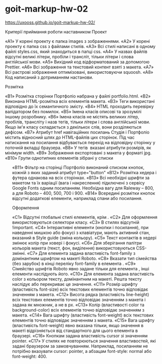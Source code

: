 # goit-markup-hw-02

https://uxooss.github.io/goit-markup-hw-02/


Критерії приймання роботи наставником
Проект

«A1» У корені проекту є папка images з зображеннями.
«A2» У корені проекту є папка css з файлами стилів.
«A3» Всі стилі написані в одному файлі styles.css, який знаходиться в папці css.
«A4» У назвах файлів відсутні великі літери, пробіли і трансліт, тільки літери і слова англійської мови.
«A5» Вихідний код відформатований за допомогою Prettier.
«A6» Всі зображення та текстовий контент взяті з макета.
«A7» Всі растрові зображення оптимізовані, використовуючи squoosh.
«A8» Код написаний з дотриманням настанови.

Розмітка

«B1» Розмітка сторінки Портфоліо набрана у файлі portfolio.html.
«B2» Виконана HTML-розмітка всіх елементів макета.
«B3» Теги використані відповідно до їх семантичного змісту.
«B4» HTML проходить перевірку валідатором без помилок.
«B5» Імена класів описові та зрозумілі іншому розробнику.
«B6» Імена класів не містять великих літер, пробілів, трансліту і назв тегів, тільки літери і слова англійської мови. Якщо ім'я класу складається з декількох слів, вони розділяються дефісом.
«B7» Атрибут href навігаційних посилань Студія і Портфоліо містить відносний шлях до HTML-файлів цих сторінок. Під час натискання на посилання відбувається перехід на відповідну сторінку у поточній вкладці браузера.
«B8» У тегів <img> вказані атрибути розмірів, як мінімум width.
«B9» Зображення експортовані з макета у форматі jpg.
«B10» Групи однотипних елементів зібрані у списки <ul>
«B11» Фільтр на сторінці Портфоліо виконаний списком кнопок, кожній з яких заданий атрибут type="button"
«B12» Розмітка хедера і футера однакова на всіх сторінках.
«B13» Всі необхідні шрифти за макетом та їх варіації (вага і накреслення) підключені з сервісу Google Fonts одним посиланням. Необхідна вагу для Raleway – 800, а для Roboto – 400, 500, 700 і 900.
«B14» Всередині розмітки кнопок відсутні додаткові елементи, наприклад спани або посилання.

Оформлення
  
«C1» Відсутні глобальні стилі елементів, крім <body>.
«C2» Для оформлення використовуються селектори класу.
«C3» В стилях відсутній !important.
«C4» Інтерактивні елементи (кнопки і посилання), при наведенні мишкою або фокусі з клавіатури, мають активний стан, вказаний в Style guide (зміна кольору).
«С5» Текст контактів в хедері змінює колір при ховері і фокусі.
«C6» Для зберігання палітри кольорів макета (текст, фон, виділення) використовуються CSS-змінні.
«С7» Для елемента <body> задана властивість font-family з домінантним шрифтом на макеті Roboto.
«С8» Вказати тип сімейства (без зарубок) в кінці переліку font-family в елемента <body>.
«С9» Сімейство шрифтів Roboto явно задане тільки для елемента <body>, інші елементи наслідують його.
«С10» Для елемента <body> задана властивість color з кольором тексту, домінантним на макеті. Решта тексту наслідує або перекриває це значення.
«С11» Розмір шрифту (властивість font-size) всіх текстових елементів точно відповідає значенням з макета.
«С12» Висота рядка (властивість line-height) всіх текстових елементів точно відповідає значенням з макета і задана як множник, а не в px.
«С13» Колір (властивості color та background-color) всіх елементів точно відповідає значенням з макета.
«С14» Вага шрифту (властивість font-weight) всіх текстових елементів точно відповідає значенням з макета.
«С15» Вага шрифту (властивість font-weight) явно вказана тільки, якщо значення в макеті відрізняється від стандартного для цього елемента в браузері.
«С16» Кнопкам задана властивість cursor зі значенням pointer.
«С17» У стилях не повторюються значення властивостей, які задані браузером за замовчуванням. Наприклад, посиланням не потрібно вказувати cursor: pointer, а абзацам font-style: normal або font-weight: 400.
